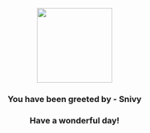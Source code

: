<p align="center">
    <img src="https://raw.githubusercontent.com/PokeAPI/sprites/master/sprites/pokemon/495.png" width="150" height="150">
</p>
<h3 align="center">You have been greeted by - <b>Snivy</b></h3>
<h3 align="center">Have a wonderful day!</h3>
